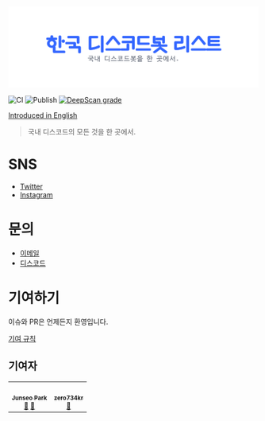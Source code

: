 <div align="center">
  <img src="./.github/assets/koreanbots-ko.png">
  <!-- ALL-CONTRIBUTORS-BADGE:START - Do not remove or modify this section -->
<!-- ALL-CONTRIBUTORS-BADGE:END -->
</div>

![CI](https://github.com/koreanbots/koreanbots/workflows/CI/badge.svg)
![Publish](https://github.com/koreanbots/koreanbots/workflows/Publish/badge.svg)
[![DeepScan grade](https://deepscan.io/api/teams/12468/projects/15503/branches/310734/badge/grade.svg)](https://deepscan.io/dashboard#view=project&tid=12468&pid=15503&bid=310734)

[Introduced in English](./README.en.md)

> 국내 디스코드의 모든 것을 한 곳에서.

# SNS

- [Twitter](https://twitter.com/koreanbots)
- [Instagram](https://instagram.com/discordlist)

# 문의

- [이메일](mailto:team@koreanbots.dev)
- [디스코드](https://discord.gg/JEh53MQ)

# 기여하기

이슈와 PR은 언제든지 환영입니다.

[기여 규칙](./.github/CONTRIBUTING.md)

## 기여자

<!-- ALL-CONTRIBUTORS-LIST:START - Do not remove or modify this section -->
<!-- prettier-ignore-start -->
<!-- markdownlint-disable -->
<table>
  <tr>
    <td align="center"><a href="https://wonder.im"><img src="https://avatars.githubusercontent.com/u/31924512?v=4?s=100" width="100px;" alt=""/><br /><sub><b>Junseo Park</b></sub></a><br /><a href="#maintenance-wonderlandpark" title="Maintenance">🚧</a> <a href="#business-wonderlandpark" title="Business development">💼</a></td>
    <td align="center"><a href="https://github.com/zero734kr"><img src="https://avatars.githubusercontent.com/u/51540538?v=4?s=100" width="100px;" alt=""/><br /><sub><b>zero734kr</b></sub></a><br /><a href="https://github.com/koreanbots/koreanbots/pulls?q=is%3Apr+reviewed-by%3Azero734kr" title="Reviewed Pull Requests">👀</a></td>
  </tr>
</table>

<!-- markdownlint-restore -->
<!-- prettier-ignore-end -->

<!-- ALL-CONTRIBUTORS-LIST:END -->
